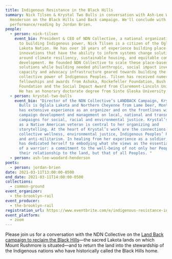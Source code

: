 ```yaml
---
title: Indigenous Resistance in the Black Hills
summary: Nick Tilsen & Krystal Two Bulls in conversation with Ash-Lee Woodard
  Henderson on the Black Hills Land Back campaign. We'll conclude with a
  performance/reading by Jordan Brien.
people:
  - person: nick-tilsen
    event_bio: President & CEO of NDN Collective, a national organization dedicated
      to building Indigenous power, Nick Tilsen is a citizen of the Oglala
      Lakota Nation. He has over 18 years of experience building place-based
      innovations that have the ability to inform systems change solutions
      around climate resiliency, sustainable housing, and equitable community
      development. He founded NDN Collective to scale these place-based
      solutions while building needed philanthropic, social impact investment,
      capacity and advocacy infrastructure geared towards building the
      collective power of Indigenous Peoples. Tilsen has received numerous
      fellowships and awards from Ashoka, Rockefeller Foundation, Bush
      Foundation and the Social Impact Award from Claremont-Lincoln University.
      He has an honorary doctorate degree from Sinte Gleska University.
  - person: krystal-two-bulls
    event_bio: "Director of the NDN Collective’s LANDBACK Campaign, Krystal Two
      Bulls is Oglala Lakota and Northern Cheyenne from Lame Deer, Montana. She
      has extensive experience as an organizer and on the frontlines with
      campaign development and management on local, national and transnational
      campaigns for social, racial and environmental justice. Krystal’s identity
      as a Native American veteran is central to her organizing and
      storytelling. At the heart of Krystal’s work are the connections between
      collective wellness, environmental justice, Indigenous Peoples’ Rights,
      and anti-militarism. In healing from her experience as a soldier, Krystal
      has dedicated herself to embodying what she views as the essential quality
      of a warrior: a commitment to the well-being of not only her People and
      their relationship to the land, but that of all Peoples. "
  - person: ash-lee-woodard-henderson
poets:
  - person: jordan-brien
date: 2021-03-11T13:00:00-0500
end_date: 2021-03-11T14:00:00-0500
collections:
  - common-ground
event_organizer:
  - the-brooklyn-rail
event_producer:
  - the-brooklyn-rail
registration_url: https://www.eventbrite.com/e/indigenous-resistance-in-the-black-hills-tickets-143662441229
event_platform:
  - zoom
---
```

Please join us for a conversation with the NDN Collective on the [Land Back campaign to reclaim the Black Hills](https://ndncollective.org/ndn-collective-calls-for-closure-of-mount-rushmore-and-for-the-black-hills-to-be-returned-to-the-lakota/)—the sacred Lakota lands on which Mount Rushmore is situated—and to return the land into the stewardship of the Indigenous nations who have historically called the Black Hills home.